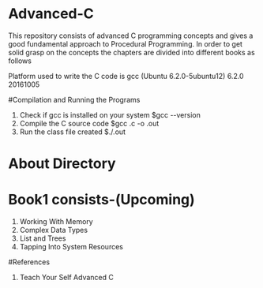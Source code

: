 # Advanced-C
This repository consists of advanced C programming concepts and gives a good fundamental approach to Procedural Programming.
In order to get solid grasp on the concepts the chapters are divided into different books as follows 

Platform used to write the C code is gcc (Ubuntu 6.2.0-5ubuntu12) 6.2.0 20161005

#Compilation and Running the Programs
1) Check if gcc is installed on your system
   $gcc --version
2) Compile the C source code
   $gcc <filename>.c -o <filename>.out
3) Run the class file created
   $./<filename>.out

# About Directory 
# Book1 consists-(Upcoming)
1) Working With Memory
2) Complex Data Types 
3) List and Trees
4) Tapping Into System Resources




#References
1) Teach Your Self Advanced C 

